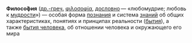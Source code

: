 **Филосо́фия** ([др.-греч.](https://ru.wikipedia.org/wiki/%D0%94%D1%80%D0%B5%D0%B2%D0%BD%D0%B5%D0%B3%D1%80%D0%B5%D1%87%D0%B5%D1%81%D0%BA%D0%B8%D0%B9_%D1%8F%D0%B7%D1%8B%D0%BA "Древнегреческий язык") [φιλοσοφία](https://ru.wiktionary.org/wiki/%CF%86%CE%B9%CE%BB%CE%BF%CF%83%CE%BF%CF%86%CE%AF%CE%B1#%D0%94%D1%80%D0%B5%D0%B2%D0%BD%D0%B5%D0%B3%D1%80%D0%B5%D1%87%D0%B5%D1%81%D0%BA%D0%B8%D0%B9 "wikt:φιλοσοφία"), [дословно](https://ru.wikipedia.org/wiki/%D0%94%D0%BE%D1%81%D0%BB%D0%BE%D0%B2%D0%BD%D1%8B%D0%B9_%D0%BF%D0%B5%D1%80%D0%B5%D0%B2%D0%BE%D0%B4 "Дословный перевод") — «любомудрие; любовь к [мудрости](https://ru.wikipedia.org/wiki/%D0%9C%D1%83%D0%B4%D1%80%D0%BE%D1%81%D1%82%D1%8C "Мудрость")») — особая форма [познания](https://ru.wikipedia.org/wiki/%D0%9F%D0%BE%D0%B7%D0%BD%D0%B0%D0%BD%D0%B8%D0%B5 "Познание") и система [знаний](https://ru.wikipedia.org/wiki/%D0%97%D0%BD%D0%B0%D0%BD%D0%B8%D0%B5 "Знание") об общих характеристиках, понятиях и принципах реальности ([бытия](https://ru.wikipedia.org/wiki/%D0%91%D1%8B%D1%82%D0%B8%D0%B5 "Бытие")), а также [бытия человека](https://ru.wikipedia.org/wiki/%D0%91%D1%8B%D1%82%D0%B8%D0%B5_%D1%87%D0%B5%D0%BB%D0%BE%D0%B2%D0%B5%D0%BA%D0%B0 "Бытие человека"), об отношении человека и окружающего его мира